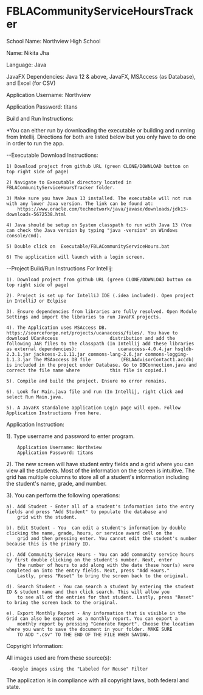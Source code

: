 # FBLACommunityServiceHoursTracker
School Name: Northview High School

Name: Nikita Jha

Language: Java

JavaFX Dependencies: Java 12 & above, JavaFX, MSAccess (as Database), and Excel (for CSV)

Application Username: Northview

Application Password: titans

Build and Run Instructions:

*You can either run by downloading the executable or building and running from Intellij. Directions for both are listed below but you only have to do one in order to run the app. 

--Executable Download Instructions: 

    1) Download project from github URL (green CLONE/DOWNLOAD button on top right side of page)
    
    2) Navigate to Executable directory located in FBLACommunityServiceHoursTracker folder.
        
    3) Make sure you have Java 13 installed. The executable will not run with any lower Java version. The link can be found at:                
        https://www.oracle.com/technetwork/java/javase/downloads/jdk13-downloads-5672538.html
    
    4) Java should be setup on System classpath to run with Java 13 (You can check the Java version by typing "java -version" on Windows console/cmd).
    
    5) Double click on  Executable/FBLACommunityServiceHours.bat
    
    6) The application will launch with a login screen.
    
--Project Build/Run Instructions For Intellij:

    1). Download project from github URL (green CLONE/DOWNLOAD button on top right side of page)

    2). Project is set up for IntelliJ IDE (.idea included). Open project in IntelliJ or Eclpise

    3). Ensure dependencies from libraries are fully resolved. Open Module Settings and import the libraries to run JavaFX projects.

    4). The Application uses MSAccess DB. https://sourceforge.net/projects/ucanaccess/files/. You have to download UCanAccess                   distribution and add the following JAR files to the classpath (In Intellij add these libraries as external dependencies):               ucanaccess-4.0.4.jar hsqldb-2.3.1.jar jackcess-2.1.11.jar commons-lang-2.6.jar commons-logging-1.1.3.jar The MSAaccess DB file           (FBLAAdvisorContact1.accdb) is included in the project under Database. Go to DBConnection.java and correct the file name where           this file is copied.)

    5). Compile and build the project. Ensure no error remains.

    6). Look for Main.java file and run (In Intellij, right click and select Run Main.java.

    5). A JavaFX standalone application Login page will open. Follow Application Instructions from here.


Application Instruction:

1). Type username and password to enter program.

        Application Username: Northview
        Application Password: titans

2). The new screen will have student entry fields and a grid where you can view all the students. Most of the information on the screen is intuitive. The grid has multiple columns to store all of a student's information including the student's name, grade, and number.

3). You can perform the following operations:

    a). Add Student - Enter all of a student's information into the entry fields and press "Add Student" to populate the database and   
        grid with the student.
    
    b). Edit Student - You  can edit a student's information by double clicking the name, grade, hours, or service award cell on the
        grid and then pressing enter. You cannot edit the student's number because this is the primary ID. 
    
    c). Add Community Service Hours - You can add community service hours by first double clicking on the student's number. Next, enter 
        the number of hours to add along with the date these hour(s) were completed on into the entry fields. Next, press "Add Hours."   
        Lastly, press "Reset" to bring the screen back to the original.  

    d). Search Student - You can search a student by entering the student ID & student name and then click search. This will allow you   
        to see all of the entries for that student. Lastly, press "Reset" to bring the screen back to the original. 

    e). Export Monthly Report - Any information that is visible in the Grid can also be exported as a monthly report. You can export a   
        monthly report by pressing "Generate Report". Choose the location where you want to save the document in your folder. MAKE SURE 
        TO ADD ".csv" TO THE END OF THE FILE WHEN SAVING. 
  
  Copyright Information: 

All images used are from these source(s):

     -Google images using the "Labeled for Reuse" Filter

The application is in compliance with all copyright laws, both federal and state. 

